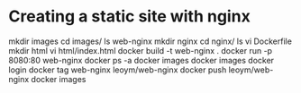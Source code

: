 # Creating a static site with nginx
 
  mkdir images
  cd images/
  ls
  web-nginx
  mkdir nginx
  cd nginx/
  ls
  vi Dockerfile
  mkdir html
  vi html/index.html
  docker build -t web-nginx .
  docker run -p 8080:80 web-nginx
  docker ps -a
  docker images
  docker images
  docker login
  docker tag web-nginx  leoym/web-nginx
  docker push leoym/web-nginx
  docker images
